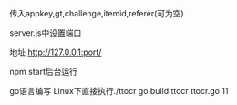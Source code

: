 传入appkey,gt,challenge,itemid,referer(可为空)

server.js中设置端口

地址  http://127.0.0.1:port/

npm start后台运行


go语言编写
Linux下直接执行./ttocr
go build ttocr ttocr.go
11
